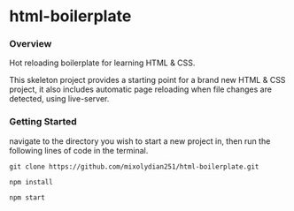 # html-boilerplate

### Overview

Hot reloading boilerplate for learning HTML &amp; CSS.

This skeleton project provides a starting point for a brand new HTML & CSS project, it also includes automatic page reloading when file changes are detected, using live-server.

### Getting Started

navigate to the directory you wish to start a new project in, then run the following lines of code in the terminal.

    git clone https://github.com/mixolydian251/html-boilerplate.git

`npm install`

`npm start`
